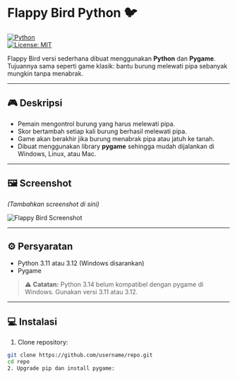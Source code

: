 # Flappy Bird Python 🐦

[![Python](https://img.shields.io/badge/python-3.11%2C3.12-blue)](https://www.python.org/)  
[![License: MIT](https://img.shields.io/badge/License-MIT-yellow.svg)](LICENSE)

Flappy Bird versi sederhana dibuat menggunakan **Python** dan **Pygame**.  
Tujuannya sama seperti game klasik: bantu burung melewati pipa sebanyak mungkin tanpa menabrak.

---

## 🎮 Deskripsi

- Pemain mengontrol burung yang harus melewati pipa.  
- Skor bertambah setiap kali burung berhasil melewati pipa.  
- Game akan berakhir jika burung menabrak pipa atau jatuh ke tanah.  
- Dibuat menggunakan library **pygame** sehingga mudah dijalankan di Windows, Linux, atau Mac.

---

## 🖼 Screenshot

*(Tambahkan screenshot di sini)*  

![Flappy Bird Screenshot](screenshot.png)

---

## ⚙️ Persyaratan

- Python 3.11 atau 3.12 (Windows disarankan)  
- Pygame

> ⚠️ **Catatan:** Python 3.14 belum kompatibel dengan pygame di Windows. Gunakan versi 3.11 atau 3.12.

---

## 💻 Instalasi

1. Clone repository:

```bash
git clone https://github.com/username/repo.git
cd repo
2. Upgrade pip dan install pygame:
